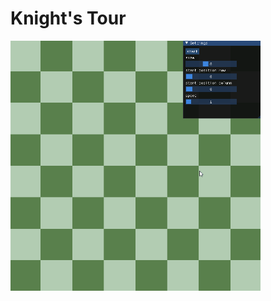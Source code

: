 # Knight's Tour

<img src="https://github.com/apetor56/Knights-Tour/blob/master/Animation.gif" width="400" height="400"/>
